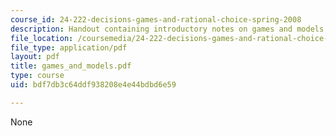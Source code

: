 ```yaml
---
course_id: 24-222-decisions-games-and-rational-choice-spring-2008
description: Handout containing introductory notes on games and models.
file_location: /coursemedia/24-222-decisions-games-and-rational-choice-spring-2008/bdf7db3c64ddf938208e4e44bdbd6e59_games_and_models.pdf
file_type: application/pdf
layout: pdf
title: games_and_models.pdf
type: course
uid: bdf7db3c64ddf938208e4e44bdbd6e59

---
```

None